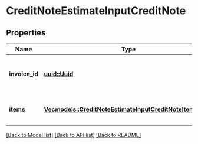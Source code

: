 # CreditNoteEstimateInputCreditNote

## Properties

Name | Type | Description | Notes
------------ | ------------- | ------------- | -------------
**invoice_id** | [**uuid::Uuid**](uuid::Uuid.md) | The invoice unique identifier, created by Lago. | 
**items** | [**Vec<models::CreditNoteEstimateInputCreditNoteItemsInner>**](CreditNoteEstimateInput_credit_note_items_inner.md) | The list of credit note's items. | 

[[Back to Model list]](../README.md#documentation-for-models) [[Back to API list]](../README.md#documentation-for-api-endpoints) [[Back to README]](../README.md)


